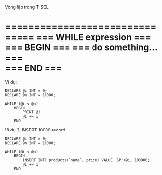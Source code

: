 Vòng lặp trong T-SQL

===============================
=== WHILE expression        ===
=== 	BEGIN               ===
=== 		do something... ===		
=== 	END                 ===
===============================

Ví dụ:
	
	DECLARE @i INT = 0;
	DECLARE @n INT = 10000;

	WHILE (@i < @n)
		BEGIN
			PRINT @i
			@i += 1
		END


Ví dụ 2: INSERT 10000 record
	
	DECLARE @i INT = 0;
	DECLARE @n INT = 10000;

	WHILE (@i < @n)
		BEGIN
			INSERT INTO products(`name`, price) VALUE 'SP'+@i, 100000;
			@i += 1
		END	